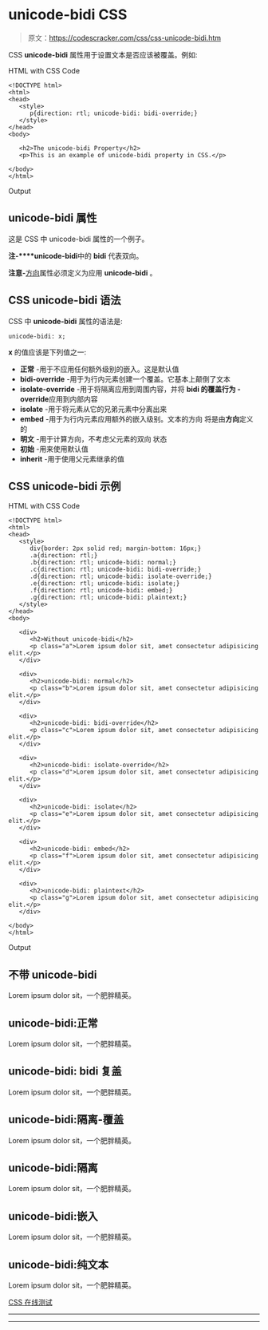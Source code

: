 # unicode-bidi CSS

> 原文：<https://codescracker.com/css/css-unicode-bidi.htm>

CSS **unicode-bidi** 属性用于设置文本是否应该被覆盖。例如:

HTML with CSS Code

```
<!DOCTYPE html>
<html>
<head>
   <style>
      p{direction: rtl; unicode-bidi: bidi-override;}
   </style>
</head>
<body>

   <h2>The unicode-bidi Property</h2>
   <p>This is an example of unicode-bidi property in CSS.</p>

</body>
</html>
```

Output

## unicode-bidi 属性

这是 CSS 中 unicode-bidi 属性的一个例子。

**注-****unicode-bidi**中的 **bidi** 代表双向。

**注意-**[方向](/css/css-direction.htm)属性必须定义为应用 **unicode-bidi** 。

## CSS unicode-bidi 语法

CSS 中 **unicode-bidi** 属性的语法是:

```
unicode-bidi: x;
```

**x** 的值应该是下列值之一:

*   **正常** -用于不应用任何额外级别的嵌入。这是默认值
*   **bidi-override** -用于为行内元素创建一个覆盖。它基本上颠倒了文本
*   **isolate-override** -用于将隔离应用到周围内容，并将 **bidi 的覆盖行为 -override**应用到内部内容
*   **isolate** -用于将元素从它的兄弟元素中分离出来
*   **embed** -用于为行内元素应用额外的嵌入级别。文本的方向 将是由**方向**定义的
*   **明文** -用于计算方向，不考虑父元素的双向 状态
*   **初始** -用来使用默认值
*   **inherit** -用于使用父元素继承的值

## CSS unicode-bidi 示例

HTML with CSS Code

```
<!DOCTYPE html>
<html>
<head>
   <style>
      div{border: 2px solid red; margin-bottom: 16px;}
      .a{direction: rtl;}
      .b{direction: rtl; unicode-bidi: normal;}
      .c{direction: rtl; unicode-bidi: bidi-override;}
      .d{direction: rtl; unicode-bidi: isolate-override;}
      .e{direction: rtl; unicode-bidi: isolate;}
      .f{direction: rtl; unicode-bidi: embed;}
      .g{direction: rtl; unicode-bidi: plaintext;}
   </style>
</head>
<body>

   <div>
      <h2>Without unicode-bidi</h2>
      <p class="a">Lorem ipsum dolor sit, amet consectetur adipisicing elit.</p>
   </div>

   <div>
      <h2>unicode-bidi: normal</h2>
      <p class="b">Lorem ipsum dolor sit, amet consectetur adipisicing elit.</p>
   </div>

   <div>
      <h2>unicode-bidi: bidi-override</h2>
      <p class="c">Lorem ipsum dolor sit, amet consectetur adipisicing elit.</p>
   </div>

   <div>
      <h2>unicode-bidi: isolate-override</h2>
      <p class="d">Lorem ipsum dolor sit, amet consectetur adipisicing elit.</p>
   </div>

   <div>
      <h2>unicode-bidi: isolate</h2>
      <p class="e">Lorem ipsum dolor sit, amet consectetur adipisicing elit.</p>
   </div>

   <div>
      <h2>unicode-bidi: embed</h2>
      <p class="f">Lorem ipsum dolor sit, amet consectetur adipisicing elit.</p>
   </div>

   <div>
      <h2>unicode-bidi: plaintext</h2>
      <p class="g">Lorem ipsum dolor sit, amet consectetur adipisicing elit.</p>
   </div>

</body>
</html>
```

Output

## 不带 unicode-bidi

Lorem ipsum dolor sit，一个肥胖精英。

## unicode-bidi:正常

Lorem ipsum dolor sit，一个肥胖精英。

## unicode-bidi: bidi 复盖

Lorem ipsum dolor sit，一个肥胖精英。

## unicode-bidi:隔离-覆盖

Lorem ipsum dolor sit，一个肥胖精英。

## unicode-bidi:隔离

Lorem ipsum dolor sit，一个肥胖精英。

## unicode-bidi:嵌入

Lorem ipsum dolor sit，一个肥胖精英。

## unicode-bidi:纯文本

Lorem ipsum dolor sit，一个肥胖精英。

[CSS 在线测试](/exam/showtest.php?subid=5)

* * *

* * *